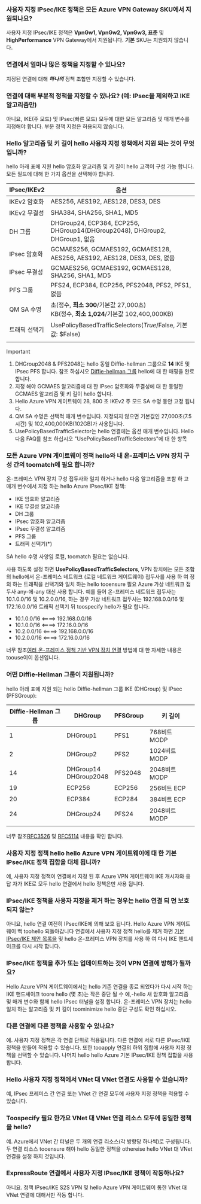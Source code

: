 ### <a name="is-custom-ipsecike-policy-supported-on-all-azure-vpn-gateway-skus"></a>사용자 지정 IPsec/IKE 정책은 모든 Azure VPN Gateway SKU에서 지원되나요?
사용자 지정 IPsec/IKE 정책은 **VpnGw1, VpnGw2, VpnGw3, 표준** 및 **HighPerformance** VPN Gateway에서 지원됩니다. **기본** SKU는 지원되지 않습니다.

### <a name="how-many-policies-can-i-specify-on-a-connection"></a>연결에서 얼마나 많은 정책을 지정할 수 있나요?
지정된 연결에 대해 ***하나의*** 정책 조합만 지정할 수 있습니다.

### <a name="can-i-specify-a-partial-policy-on-a-connection-eg-only-ike-algorithms-but-not-ipsec"></a>연결에 대해 부분적 정책을 지정할 수 있나요? (예: IPsec을 제외하고 IKE 알고리즘만)
아니요, IKE(주 모드) 및 IPsec(빠른 모드) 모두에 대한 모든 알고리즘 및 매개 변수를 지정해야 합니다. 부분 정책 지정은 허용되지 않습니다.

### <a name="what-are-hello-algorithms-and-key-strengths-supported-in-hello-custom-policy"></a>Hello 알고리즘 및 키 길이 hello 사용자 지정 정책에서 지원 되는 것이 무엇입니까?
hello 아래 표에 지원 hello 암호화 알고리즘 및 키 길이 hello 고객이 구성 가능 합니다. 모든 필드에 대해 한 가지 옵션을 선택해야 합니다.

| **IPsec/IKEv2**  | **옵션**                                                                   |
| ---              | ---                                                                           |
| IKEv2 암호화 | AES256, AES192, AES128, DES3, DES                                             |
| IKEv2 무결성  | SHA384, SHA256, SHA1, MD5                                                     |
| DH 그룹         | DHGroup24, ECP384, ECP256, DHGroup14(DHGroup2048), DHGroup2, DHGroup1, 없음 |
| IPsec 암호화 | GCMAES256, GCMAES192, GCMAES128, AES256, AES192, AES128, DES3, DES, 없음      |
| IPsec 무결성  | GCMAES256, GCMAES192, GCMAES128, SHA256, SHA1, MD5                            |
| PFS 그룹        | PFS24, ECP384, ECP256, PFS2048, PFS2, PFS1, 없음                              |
| QM SA 수명   | 초(정수, **최소 300**/기본값 27,000초)<br>KB(정수, **최소 1,024**/기본값 102,400,000KB)           |
| 트래픽 선택기 | UsePolicyBasedTrafficSelectors($True/$False, 기본값: $False)                 |
|                  |                                                                               |

> [!IMPORTANT]
> 1. DHGroup2048 & PFS2048는 hello 동일 Diffie-hellman 그룹으로 **14** IKE 및 IPsec PFS 합니다. 참조 하십시오 [Diffie-hellman 그룹](#DH) hello에 대 한 매핑을 완료 합니다.
> 2. 지정 해야 GCMAES 알고리즘에 대 한 IPsec 암호화와 무결성에 대 한 동일한 GCMAES 알고리즘 및 키 길이 hello 합니다.
> 3. Hello Azure VPN 게이트웨이 28, 800 초 IKEv2 주 모드 SA 수명 동안 고정 됩니다.
> 4. QM SA 수명은 선택적 매개 변수입니다. 지정되지 않으면 기본값인 27,000초(7.5시간) 및 102,400,000KB(102GB)가 사용됩니다.
> 5. UsePolicyBasedTrafficSelector는 hello 연결에는 옵션 매개 변수입니다. Hello 다음 FAQ를 참조 하십시오 "UsePolicyBasedTrafficSelectors"에 대 한 항목

### <a name="does-everything-need-toomatch-between-hello-azure-vpn-gateway-policy-and-my-on-premises-vpn-device-configurations"></a>모든 Azure VPN 게이트웨이 정책 hello와 내 온-프레미스 VPN 장치 구성 간의 toomatch에 필요 합니까?
온-프레미스 VPN 장치 구성 접두사와 일치 하거나 hello 다음 알고리즘을 포함 하 고 매개 변수에서 지정 하는 hello Azure IPsec/IKE 정책:

* IKE 암호화 알고리즘
* IKE 무결성 알고리즘
* DH 그룹
* IPsec 암호화 알고리즘
* IPsec 무결성 알고리즘
* PFS 그룹
* 트래픽 선택기(*)

SA hello 수명 사양임 로컬, toomatch 필요는 없습니다.

사용 하도록 설정 하면 **UsePolicyBasedTrafficSelectors**, VPN 장치에는 모든 조합의 hello에서 온-프레미스 네트워크 (로컬 네트워크 게이트웨이) 접두사를 사용 하 여 정의 하는 트래픽을 선택기와 일치 하는 hello tooensure 필요 Azure 가상 네트워크 접두사 any-에-any 대신 사용 합니다. 예를 들어 온-프레미스 네트워크 접두사는 10.1.0.0/16 및 10.2.0.0/16, 하는 경우 가상 네트워크 접두사는 192.168.0.0/16 및 172.16.0.0/16 트래픽 선택기 뒤 toospecify hello가 필요 합니다.
* 10.1.0.0/16 <====> 192.168.0.0/16
* 10.1.0.0/16 <====> 172.16.0.0/16
* 10.2.0.0/16 <====> 192.168.0.0/16
* 10.2.0.0/16 <====> 172.16.0.0/16

너무 참조[여러 온-프레미스 정책 기반 VPN 장치 연결](../articles/vpn-gateway/vpn-gateway-connect-multiple-policybased-rm-ps.md) 방법에 대 한 자세한 내용은 toouse이이 옵션입니다.

### <a name ="DH"></a>어떤 Diffie-Hellman 그룹이 지원됩니까?
hello 아래 표에 지원 되는 hello Diffie-hellman 그룹 IKE (DHGroup) 및 IPsec (PFSGroup):

| **Diffie-Hellman 그룹**  | **DHGroup**              | **PFSGroup** | **키 길이** |
| ---                       | ---                      | ---          | ---            |
| 1                         | DHGroup1                 | PFS1         | 768비트 MODP   |
| 2                         | DHGroup2                 | PFS2         | 1024비트 MODP  |
| 14                        | DHGroup14<br>DHGroup2048 | PFS2048      | 2048비트 MODP  |
| 19                        | ECP256                   | ECP256       | 256비트 ECP    |
| 20                        | ECP384                   | ECP284       | 384비트 ECP    |
| 24                        | DHGroup24                | PFS24        | 2048비트 MODP  |
|                           |                          |              |                |

너무 참조[RFC3526](https://tools.ietf.org/html/rfc3526) 및 [RFC5114](https://tools.ietf.org/html/rfc5114) 내용을 확인 합니다.

### <a name="does-hello-custom-policy-replace-hello-default-ipsecike-policy-sets-for-azure-vpn-gateways"></a>사용자 지정 정책 hello hello Azure VPN 게이트웨이에 대 한 기본 IPsec/IKE 정책 집합을 대체 됩니까?
예, 사용자 지정 정책이 연결에서 지정 된 후 Azure VPN 게이트웨이 IKE 개시자와 응답 자가 IKE로 모두 hello 연결에서 hello 정책은만 사용 됩니다.

### <a name="if-i-remove-a-custom-ipsecike-policy-does-hello-connection-become-unprotected"></a>IPsec/IKE 정책을 사용자 지정을 제거 하는 경우는 hello 연결 되 면 보호 되지 않는?
아니요, hello 연결 여전히 IPsec/IKE에 의해 보호 됩니다. Hello Azure VPN 게이트웨이 백 toohello 되돌아갑니다 연결에서 사용자 지정 정책 hello를 제거 하면 [기본 IPsec/IKE 제안 목록을](../articles/vpn-gateway/vpn-gateway-about-vpn-devices.md) 및 hello 온-프레미스 VPN 장치를 사용 하 여 다시 IKE 핸드셰이크를 다시 시작 합니다.

### <a name="would-adding-or-updating-an-ipsecike-policy-disrupt-my-vpn-connection"></a>IPsec/IKE 정책을 추가 또는 업데이트하는 것이 VPN 연결에 방해가 될까요?
Hello Azure VPN 게이트웨이에서는 hello 기존 연결을 종료 되었다가 다시 시작 하는 IKE 핸드셰이크 toore hello (몇 초)는 작은 중단 될 수 예,-hello 새 암호화 알고리즘 및 매개 변수와 함께 hello IPsec 터널을 설정 합니다. 온-프레미스 VPN 장치는 hello 일치 하는 알고리즘 및 키 길이 toominimize hello 중단 구성도 확인 하십시오.

### <a name="can-i-use-different-policies-on-different-connections"></a>다른 연결에 다른 정책을 사용할 수 있나요?
예. 사용자 지정 정책은 각 연결 단위로 적용됩니다. 다른 연결에 서로 다른 IPsec/IKE 정책을 만들어 적용할 수 있습니다. 또한 tooapply 연결의 하위 집합에 사용자 지정 정책을 선택할 수 있습니다. 나머지 hello hello Azure 기본 IPsec/IKE 정책 집합을 사용 합니다.

### <a name="can-i-use-hello-custom-policy-on-vnet-to-vnet-connection-as-well"></a>Hello 사용자 지정 정책에서 VNet 대 VNet 연결도 사용할 수 있습니까?
예, IPsec 프레미스 간 연결 또는 VNet 간 연결 모두에 사용자 지정 정책을 적용할 수 있습니다.

### <a name="do-i-need-toospecify-hello-same-policy-on-both-vnet-to-vnet-connection-resources"></a>Toospecify 필요 한가요 VNet 대 VNet 연결 리소스 모두에 동일한 정책을 hello?
예. Azure에서 VNet 간 터널은 두 개의 연결 리소스(각 방향당 하나씩)로 구성됩니다. 두 연결 리소스 tooensure 해야 hello 동일한 정책을 othereise hello VNet 대 VNet 연결을 설정 하지 것입니다.

### <a name="does-custom-ipsecike-policy-work-on-expressroute-connection"></a>ExpressRoute 연결에서 사용자 지정 IPsec/IKE 정책이 작동하나요?
아니요. 정책 IPsec/IKE S2S VPN 및 hello Azure VPN 게이트웨이 통한 VNet 대 VNet 연결에 대해서만 작동 합니다.
